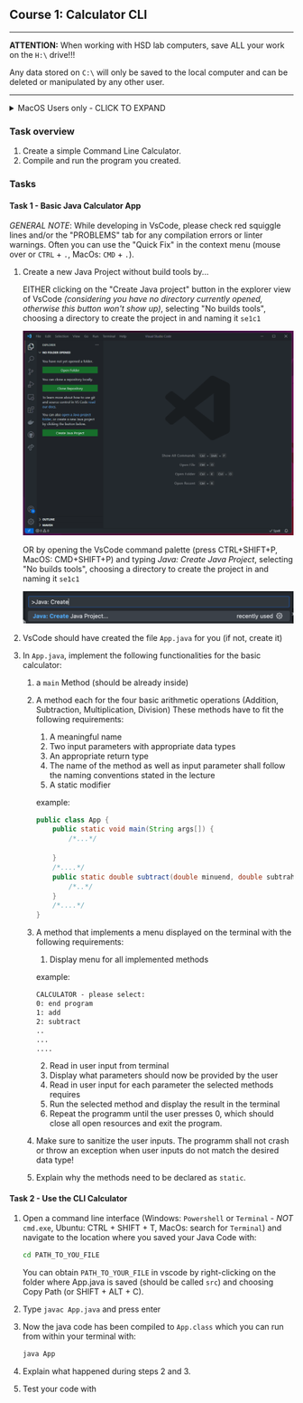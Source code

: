 ## Course 1: Calculator CLI

______

**ATTENTION:** When working with HSD lab computers, save ALL your work on the `H:\` drive!!!

Any data stored on `C:\` will only be saved to the local computer and can be deleted or manipulated by any other user. 
______

<details>
<summary> MacOS Users only - CLICK TO EXPAND </summary>

Please make sure to follow these steps to "downgrade" your TextEdit to save simple java files:

- on the menu bar on the top left corner of your screen, click on TextEdit, then Preferences.
- In the New Document tab, change the document format to Plain Text under the Format section. Uncheck the Smart quotes box under the Options section towards the bottom of the preference window.
- Switch to the Open and Save tab. Change the Opening files and Saving files to Unicode (UTF-8).
- Close the TextEdit application and re-open it. Open a new document.

</details>

### Task overview

1. Create a simple Command Line Calculator.
2. Compile and run the program you created. 


### Tasks

#### Task 1 - Basic Java Calculator App

*GENERAL NOTE*: While developing in VsCode, please check red squiggle lines and/or the "PROBLEMS" tab for any compilation errors or linter warnings. Often you can use the "Quick Fix" in the context menu (mouse over or `CTRL` + `.`, MacOs: `CMD` + `.`).

1. Create a new Java Project without build tools by...

    EITHER clicking on the "Create Java project" button in the explorer view of VsCode *(considering you have no directory currently opened, otherwise this button won't show up)*, selecting "No builds tools", choosing a directory to create the project in and naming it `se1c1`

    ![](../images/vscode_simple_java_app.gif)

    OR by opening the VsCode command palette (press CTRL+SHIFT+P, MacOS: CMD+SHIFT+P) and typing  *Java: Create Java Project*, selecting "No builds tools", choosing a directory to create the project in and naming it `se1c1`

    ![](../images/command_palette.png)


2. VsCode should have created the file `App.java` for you (if not, create it)
3. In `App.java`, implement the following functionalities for the basic calculator:
   1. a `main` Method (should be already inside)
   2. A method each for the four basic arithmetic operations (Addition, Subtraction, Multiplication, Division)
      These methods have to fit the following requirements:
      1. A meaningful name 
      2. Two input parameters with appropriate data types
      3. An appropriate return type
      4. The name of the method as well as input parameter shall follow the naming conventions stated in the lecture
      5. A static modifier
   
      example:
        ```java
        public class App {
            public static void main(String args[]) {
                /*...*/
         
            }
            /*....*/
            public static double subtract(double minuend, double subtrahend){
                /*..*/
            }   
            /*....*/  
        }
        ```

        
   3. A method that implements a menu displayed on the terminal with the following requirements:
      1. Display menu for all implemented methods
        
        example:
        ``````
        CALCULATOR - please select:
        0: end program
        1: add
        2: subtract
        ..
        ...
        ....
        ``````
      2. Read in user input from terminal
      3. Display what parameters should now be provided by the user
      4. Read in user input for each parameter the selected methods requires
      5. Run the selected method and display the result in the terminal
      6. Repeat the programm until the user presses 0, which should close all open resources and exit the program.

   4. Make sure to sanitize the user inputs. The programm shall not crash or throw an exception when user inputs do not match the desired data type!
            
   5. Explain why the methods need to be declared as `static`.

#### Task 2 - Use the CLI Calculator
<!-- Let your file explorer show file extensions to save files with the correct `.java` file extension:    (this is optional)

![](../images/windoof.png)
-->
1. Open a command line interface (Windows: `Powershell` or `Terminal` - *NOT* `cmd.exe`, Ubuntu: CTRL + SHIFT + T, MacOs: search for `Terminal`) and navigate to the location where you saved your Java Code with:

    ```bash
    cd PATH_TO_YOU_FILE
    ```
    You can obtain `PATH_TO_YOUR_FILE` in vscode by right-clicking on the folder where App.java is saved (should be called `src`) and choosing Copy Path (or SHIFT + ALT + C).

2. Type ```javac App.java``` and press enter
   
3. Now the java code has been compiled to ```App.class``` which you can run from within your terminal with:
    ```java
    java App
    ```

4. Explain what happened during steps 2 and 3.
5. Test your code with 

